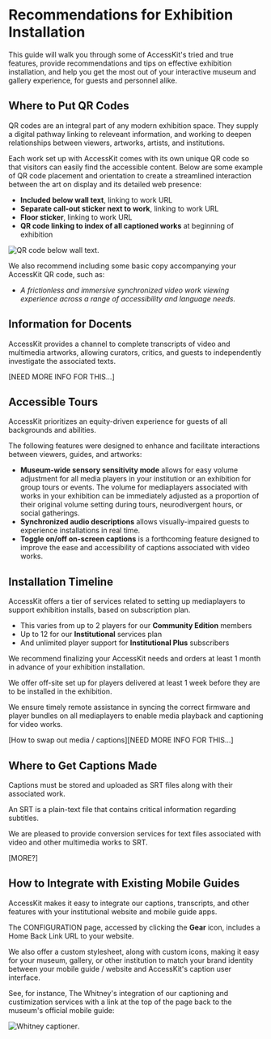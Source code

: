 # Recommendations for Exhibition Installation

This guide will walk you through some of AccessKit's tried and true features, provide recommendations and tips on effective exhibition installation, and help you get the most out of your interactive museum and gallery experience, for guests and personnel alike.

## Where to Put QR Codes

QR codes are an integral part of any modern exhibition space. They supply a digital pathway linking to releveant information, and working to deepen relationships between viewers, artworks, artists, and institutions.

Each work set up with AccessKit comes with its own unique QR code so that visitors can easily find the accessible content. Below are some example of QR code placement and orientation to create a streamlined interaction between the art on display and its detailed web presence:

- **Included below wall text**, linking to work URL
- **Separate call-out sticker next to work**, linking to work URL
- **Floor sticker**, linking to work URL
- **QR code linking to index of all captioned works** at beginning of exhibition

![QR code below wall text](https://i.imgur.com/7ail58f.png).

We also recommend including some basic copy accompanying your AccessKit QR code, such as:
- *A frictionless and immersive synchronized video work viewing experience across a range of accessibility and language needs.*

## Information for Docents

AccessKit provides a channel to complete transcripts of video and multimedia artworks, allowing curators, critics, and guests to independently investigate the associated texts.

[NEED MORE INFO FOR THIS...]

## Accessible Tours

AccessKit prioritizes an equity-driven experience for guests of all backgrounds and abilities.

The following features were designed to enhance and facilitate interactions between viewers, guides, and artworks:

- **Museum-wide sensory sensitivity mode** allows for easy volume adjustment for all media players in your institution or an exhibition for group tours or events. The volume for mediaplayers associated with works in your exhibition can be immediately adjusted as a proportion of their original volume setting during tours, neurodivergent hours, or social gatherings.
- **Synchronized audio descriptions** allows visually-impaired guests to experience installations in real time.
- **Toggle on/off on-screen captions** is a forthcoming feature designed to improve the ease and accessibility of captions associated with video works.

## Installation Timeline

AccessKit offers a tier of services related to setting up mediaplayers to support exhibition installs, based on subscription plan.
- This varies from up to 2 players for our **Community Edition** members
- Up to 12 for our **Institutional** services plan
- And unlimited player support for **Institutional Plus** subscribers

We recommend finalizing your AccessKit needs and orders at least 1 month in advance of your exhibition installation.

We offer off-site set up for players delivered at least 1 week before they are to be installed in the exhibition.

We ensure timely remote assistance in syncing the correct firmware and player bundles on all mediaplayers to enable media playback and captioning for video works.

[How to swap out media / captions][NEED MORE INFO FOR THIS...]

## Where to Get Captions Made

Captions must be stored and uploaded as SRT files along with their associated work.

An SRT is a plain-text file that contains critical information regarding subtitles.

We are pleased to provide conversion services for text files associated with video and other multimedia works to SRT.

[MORE?]

## How to Integrate with Existing Mobile Guides

AccessKit makes it easy to integrate our captions, transcripts, and other features with your institutional website and mobile guide apps.

The CONFIGURATION page, accessed by clicking the **Gear** icon, includes a Home Back Link URL to your website.

We also offer a custom stylesheet, along with custom icons, making it easy for your museum, gallery, or other institution to match your brand identity between your mobile guide / website and AccessKit's caption user interface.

See, for instance, The Whitney's integration of our captioning and custimization services with a link at the top of the page back to the museum's official mobile guide:

![Whitney captioner](https://i.imgur.com/7kfDTyRl.png).
